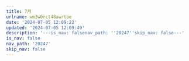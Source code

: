 ```yaml
---
title: 7月
urlname: wm3w0rct48awrtbe
date: '2024-07-05 12:09:22'
updated: '2024-07-05 12:09:49'
description: '---is_nav: falsenav_path: ''20247''skip_nav: false---'
is_nav: false
nav_path: '20247'
skip_nav: false
---
```


